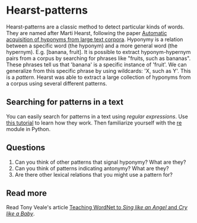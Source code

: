 # Hearst-patterns

Hearst-patterns are a classic method to detect particular kinds of words. They are
named after Marti Hearst, following the paper [Automatic acquisition of hyponyms from large text corpora](http://dl.acm.org/citation.cfm?id=992154).
Hyponymy is a relation between a specific word (the hyponym) and a more general word (the hypernym).
E.g. [banana, fruit]. It is possible to extract hyponym-hypernym pairs from a corpus
by searching for phrases like "fruits, such as bananas". These phrases tell us that
'banana' is a specific instance of 'fruit'. We can generalize from this specific phrase
by using wildcards: 'X, such as Y'. This is a *pattern*. Hearst was able to extract
a large collection of hyponyms from a corpus using several different patterns.

## Searching for patterns in a text

You can easily search for patterns in a text using *regular expressions*. Use
[this tutorial](https://regexone.com/) to learn how they work. Then familiarize
yourself with the [re](https://docs.python.org/3/library/re.html) module in Python.

## Questions

1. Can you think of other patterns that signal hyponymy? What are they?
2. Can you think of patterns indicating antonymy? What are they?
3. Are there other lexical relations that you might use a pattern for?

## Read more

Read Tony Veale's article [Teaching WordNet to *Sing like an Angel* and *Cry like a Baby*](http://afflatus.ucd.ie/Papers/WordNet%20Veale%202012.pdf).
